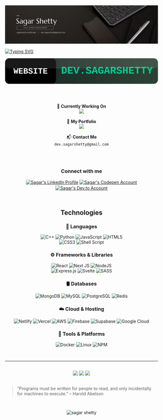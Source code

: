 ![github-header-image](assets/banner.png)

[![Typing SVG](https://readme-typing-svg.herokuapp.com?font=Bitcount+Grid+Single&size=58&duration=3000&pause=700&center=true&vCenter=true&width=1400&height=120&lines=Hi+there+%F0%9F%91%8B;I%E2%80%99m+Sagar+Shetty;A+Full+Stack+Developer+%F0%9F%92%BB;I+love+building+cool+things+%F0%9F%9B%A0%EF%B8%8F;Let%E2%80%99s+build+something+awesome+%F0%9F%9A%80)](https://git.io/typing-svg)

<p align="center">
  <a href="https://sagarshetty.netlify.app" target="_blank">
    <img src="assets/website-button.svg" alt="Visit My Portfolio"/>
  </a>
</p>

<br/>
<br/>

<p align="center">
    🚧 <strong>Currently Working On</strong>
    <br/>
    <a href="https://github.com/Sagar-Shetty21/SaveTrackr"><img src="https://img.shields.io/badge/SaveTrackr-Visit-blue?style=for-the-badge&logo=github" /></a>  
</p>

<p align="center">
    📂 <strong>My Portfolio</strong>
    <br/>
    <a href="https://sagarshetty.netlify.app"><img src="https://img.shields.io/badge/Portfolio-Link-orange?style=for-the-badge&logo=netlify" /></a>  
</p>

<p align="center">
    📬 <strong>Contact Me</strong>
    <br/>
    <code>dev.sagarshetty@gmail.com</code>  
</p>

<br/>
<br/>

<h3 align="center">Connect with me</h3>

<p align="center">
<a href="https://www.linkedin.com/in/sagarshetty21/" target="_blank"><img align="center" src="https://img.shields.io/badge/LinkedIn-0077B5?style=for-the-badge&logo=linkedin&logoColor=white" alt="Sagar's LinkedIn Profile" /></a>
<a href="https://codepen.io/Sagar__Shetty" target="_blank"><img align="center" src="https://img.shields.io/badge/CodePen-000000.svg?style=for-the-badge&logo=CodePen&logoColor=white" alt="Sagar's Codepen Account" /></a>
<a href="https://dev.to/sagarshetty21" target="_blank"><img align="center" src="https://img.shields.io/badge/dev.to-0A0A0A.svg?style=for-the-badge&logo=devdotto&logoColor=white" alt="Sagar's Dev.to Account"/></a>
</p>

<br/>

<h2 align="center">Technologies</h2>

<div align="center">

### 🧠 Languages

![C++](https://img.shields.io/badge/c++-%2300599C.svg?style=for-the-badge&logo=c%2B%2B&logoColor=white) ![Python](https://img.shields.io/badge/python-3670A0?style=for-the-badge&logo=python&logoColor=ffdd54) ![JavaScript](https://img.shields.io/badge/javascript-%23323330.svg?style=for-the-badge&logo=javascript&logoColor=%23F7DF1E) ![HTML5](https://img.shields.io/badge/html5-%23E34F26.svg?style=for-the-badge&logo=html5&logoColor=white)  
 ![CSS3](https://img.shields.io/badge/css3-%231572B6.svg?style=for-the-badge&logo=css3&logoColor=white) ![Shell Script](https://img.shields.io/badge/shell_script-%23121011.svg?style=for-the-badge&logo=gnu-bash&logoColor=white)

</div>

<div align="center">

### ⚙️ Frameworks & Libraries

![React](https://img.shields.io/badge/react-%2320232a.svg?style=for-the-badge&logo=react&logoColor=%2361DAFB) ![Next JS](https://img.shields.io/badge/Next-black?style=for-the-badge&logo=next.js&logoColor=white) ![NodeJS](https://img.shields.io/badge/node.js-6DA55F?style=for-the-badge&logo=node.js&logoColor=white)  
 ![Express.js](https://img.shields.io/badge/express.js-%23404d59.svg?style=for-the-badge&logo=express&logoColor=%2361DAFB) ![Svelte](https://img.shields.io/badge/Svelte-orange?style=for-the-badge&logo=svelte&logoColor=white) ![SASS](https://img.shields.io/badge/SASS-hotpink.svg?style=for-the-badge&logo=SASS&logoColor=white)

</div>

<div align="center">

### 🛢️ Databases

![MongoDB](https://img.shields.io/badge/MongoDB-%234ea94b.svg?style=for-the-badge&logo=mongodb&logoColor=white) ![MySQL](https://img.shields.io/badge/mysql-%2300f.svg?style=for-the-badge&logo=mysql&logoColor=white) ![PostgreSQL](https://img.shields.io/badge/postgresql-%23316192.svg?style=for-the-badge&logo=postgresql&logoColor=white) ![Redis](https://img.shields.io/badge/redis-%23DD0031.svg?style=for-the-badge&logo=redis&logoColor=white)

</div>

<div align="center">

### ☁️ Cloud & Hosting

![Netlify](https://img.shields.io/badge/netlify-%23000000.svg?style=for-the-badge&logo=netlify&logoColor=#00C7B7) ![Vercel](https://img.shields.io/badge/vercel-%23000000.svg?style=for-the-badge&logo=vercel&logoColor=white) ![AWS](https://img.shields.io/badge/AWS-%23FF9900.svg?style=for-the-badge&logo=amazon-aws&logoColor=white) ![Firebase](https://img.shields.io/badge/firebase-%23039BE5.svg?style=for-the-badge&logo=firebase) ![Supabase](https://img.shields.io/badge/supabase-%2300C4B3.svg?style=for-the-badge&logo=supabase&logoColor=white) ![Google Cloud](https://img.shields.io/badge/Google_Cloud-%234285F4.svg?style=for-the-badge&logo=google-cloud&logoColor=white)

</div>

<div align="center">

### 🔧 Tools & Platforms

![Docker](https://img.shields.io/badge/docker-%230db7ed.svg?style=for-the-badge&logo=docker&logoColor=white) ![Linux](https://img.shields.io/badge/Linux-FCC624?style=for-the-badge&logo=linux&logoColor=black) ![NPM](https://img.shields.io/badge/NPM-%23000000.svg?style=for-the-badge&logo=npm&logoColor=white)

</div>

<br/>
<hr/>
<br/>

<div align="center">
  
  <img src="https://github-readme-stats.vercel.app/api?username=sagar-shetty21&theme=blue-green&hide_border=false&include_all_commits=true&count_private=true" />

  <img src="https://github-readme-streak-stats.herokuapp.com/?user=sagar-shetty21&theme=blue-green&hide_border=false" />

  <img src="https://github-readme-stats.vercel.app/api/top-langs/?username=sagar-shetty21&theme=blue-green&hide_border=false&include_all_commits=true&count_private=true&layout=compact" />

</div>

<br/>

> “Programs must be written for people to read, and only incidentally for machines to execute.” – Harold Abelson

<br/>

<p align="center"> <img src="https://komarev.com/ghpvc/?username=Sagar-Shetty21&label=Profile%20views&color=0e75b6&style=flat-square" alt="sagar shetty" /></p>
